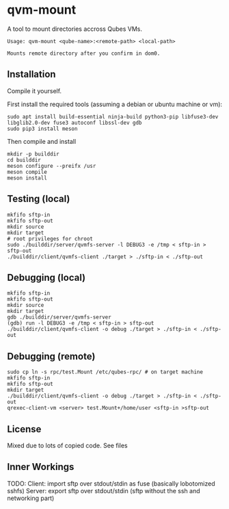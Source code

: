 # qvm-mount

A tool to mount directories accross Qubes VMs.

```
Usage: qvm-mount <qube-name>:<remote-path> <local-path>

Mounts remote directory after you confirm in dom0.
```

## Installation

Compile it yourself. 

First install the required tools (assuming a debian or ubuntu machine or vm):
```
sudo apt install build-essential ninja-build python3-pip libfuse3-dev libglib2.0-dev fuse3 autoconf libssl-dev gdb
sudo pip3 install meson
```

Then compile and install
```
mkdir -p builddir
cd builddir
meson configure --preifx /usr
meson compile
meson install
```

## Testing (local)
```
mkfifo sftp-in
mkfifo sftp-out
mkdir source
mkdir target
# root privileges for chroot
sudo ./builddir/server/qvmfs-server -l DEBUG3 -e /tmp < sftp-in > sftp-out
./builddir/client/qvmfs-client ./target > ./sftp-in < ./sftp-out
```

## Debugging (local)
```
mkfifo sftp-in
mkfifo sftp-out
mkdir source
mkdir target
gdb ./builddir/server/qvmfs-server
(gdb) run -l DEBUG3 -e /tmp < sftp-in > sftp-out
./builddir/client/qvmfs-client -o debug ./target > ./sftp-in < ./sftp-out
```

## Debugging (remote)
```
sudo cp ln -s rpc/test.Mount /etc/qubes-rpc/ # on target machine
mkfifo sftp-in
mkfifo sftp-out
mkdir target
./builddir/client/qvmfs-client -o debug ./target > ./sftp-in < ./sftp-out
qrexec-client-vm <server> test.Mount+/home/user <sftp-in >sftp-out
```


## License

Mixed due to lots of copied code. See files

## Inner Workings

TODO:
Client: import sftp over stdout/stdin as fuse (basically lobotomized sshfs)
Server: export sftp over stdout/stdin (sftp without the ssh and networking part)